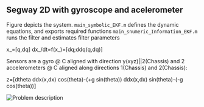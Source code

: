 ## Segway 2D with gyroscope and acelerometer


Figure depicts the system. `main_symbolic_EKF.m` defines the dynamic equations, and exports required functions
`main_snumeric_Information_EKF.m` runs the filter and estimates filter parameters

x_=[q,dq]
dx_/dt=f(x_)=[dq;ddq(q,dq)]

Sensors are a gyro @ C aligned with direction y(xyz)||2(Chassis) and 2 accelerometers @ C aligned along directions 1(Chassis) and 2(Chassis):

z=[dtheta
   ddx(x,dx) cos(theta)-(+g sin(theta))
   ddx(x,dx) sin(theta)-(-g cos(theta))]


![Problem description](https://github.com/jabierros/IEKF-Examples/blob/main/Segway_2D/Segway_Gyro_and_Accel/Segway_2D_figure.png)

